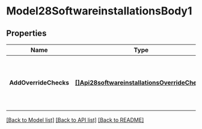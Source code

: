 # Model28SoftwareinstallationsBody1

## Properties
Name | Type | Description | Notes
------------ | ------------- | ------------- | -------------
**AddOverrideChecks** | [**[]Api28softwareinstallationsOverrideChecks**](api2.8softwareinstallations_override_checks.md) | Adds the specified checks to the current list of override checks. | [optional] [default to null]

[[Back to Model list]](../README.md#documentation-for-models) [[Back to API list]](../README.md#documentation-for-api-endpoints) [[Back to README]](../README.md)

